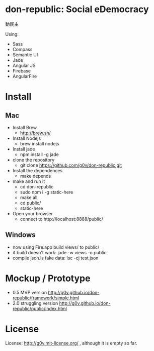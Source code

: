 don-republic: Social eDemocracy
============
動民主

Using:
* Sass
* Compass
* Semantic UI
* Jade
* Angular JS
* Firebase
* AngularFire

Install
============
Mac
------------
* Install Brew
    * http://brew.sh/
* Install Nodejs
    * brew install nodejs
* Install jade
    * npm install -g jade
* clone the repository
   * git clone https://github.com/g0v/don-republic.git
* Install the dependences
   * make depends
* make and run it
	* cd don-republic
	* sudo npm i -g static-here
	* make all
	* cd public/
	* static-here
* Open your browser
    * connect to http://localhost:8888/public/

Windows
------------
* now using Fire.app build views/ to public/
* if build doesn't work: jade -w views -o public
* compile json.ls fake data: lsc -cj test.json

Mockup / Prototype
============
* 0.5 MVP version http://g0v.github.io/don-republic/framework/simple.html
* 2.0 struggling version http://g0v.github.io/don-republic/public/index.html

License
============
License: http://g0v.mit-license.org/ , although it is empty so far.

